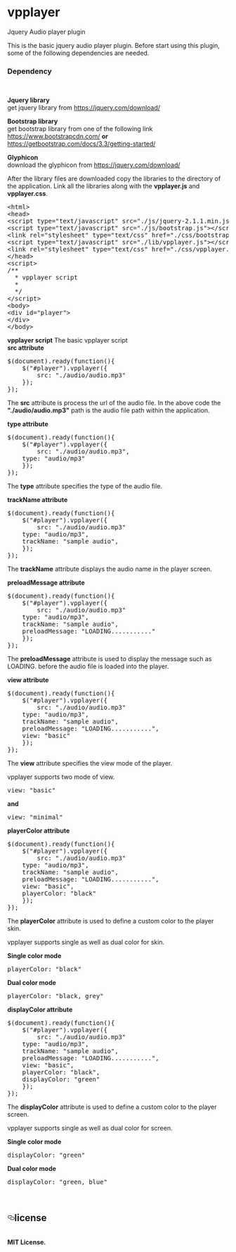 # vpplayer
Jquery Audio player plugin

This is the basic jquery audio player plugin. Before start using this plugin, some of the following dependencies are needed.

<h3>Dependency</h3><br/>

<b>Jquery library</b><br/>
get jquery library from <a href="https://jquery.com/download/">https://jquery.com/download/</a>

<b>Bootstrap library</b><br/>
get bootstrap library from one of the following link <a href="https://www.bootstrapcdn.com/">https://www.bootstrapcdn.com/</a> <b>or</b> <a href="https://getbootstrap.com/docs/3.3/getting-started/">https://getbootstrap.com/docs/3.3/getting-started/</a>

<b>Glyphicon</b><br/>
download the glyphicon from <a href="https://jquery.com/download/">https://jquery.com/download/</a>

After the library files are downloaded copy the libraries to the directory of the application.
Link all the libraries along with the <b>vpplayer.js</b> and <b>vpplayer.css</b>.

<pre>
&#x3C;html&#x3E;
&#x3C;head&#x3E;
&#x3C;script type="text/javascript" src="./js/jquery-2.1.1.min.js"&#x3E;&#x3C;/script&#x3E;
&#x3C;script type="text/javascript" src="./js/bootstrap.js"&#x3E;&#x3C;/script&#x3E;
&#x3C;link rel="stylesheet" type="text/css" href="./css/bootstrap.css"&#x3E;
&#x3C;script type="text/javascript" src="./lib/vpplayer.js"&#x3E;&#x3C;/script&#x3E;
&#x3C;link rel="stylesheet" type="text/css" href="./css/vpplayer.css"&#x3E;
&#x3C;/head&#x3E;
&#x3C;script&#x3E;
/**
  * vpplayer script
  *
  */
&#x3C;/script&#x3E;
&#x3C;body&#x3E;
&#x3C;div id="player"&#x3E;
&#x3C;/div&#x3E;
&#x3C;/body&#x3E;
</pre>

<b>vpplayer script</b>
The basic vpplayer script<br/>
<b>src attribute</b>
<pre>
$(document).ready(function(){
	$("#player").vpplayer({
		src: "./audio/audio.mp3"
	});
});
</pre>
The <b>src</b> attribute is process the url of the audio file. In the above code the <b>"./audio/audio.mp3"</b> path is the audio file path within the application.

<b>type attribute</b>
<pre>
$(document).ready(function(){
	$("#player").vpplayer({
		src: "./audio/audio.mp3",
    type: "audio/mp3"
	});
});
</pre>
The <b>type</b> attribute specifies the type of the audio file.

<b>trackName attribute</b>
<pre>
$(document).ready(function(){
	$("#player").vpplayer({
		src: "./audio/audio.mp3"
    type: "audio/mp3",
    trackName: "sample audio",
	});
});
</pre>
The <b>trackName</b> attribute displays the audio name in the player screen.

<b>preloadMessage attribute</b>
<pre>
$(document).ready(function(){
	$("#player").vpplayer({
		src: "./audio/audio.mp3"
    type: "audio/mp3",
    trackName: "sample audio",
    preloadMessage: "LOADING..........."
	});
});
</pre>
The <b>preloadMessage</b> attribute is used to display the message such as LOADING. before the audio file is loaded into the player.

<b>view attribute</b>
<pre>
$(document).ready(function(){
	$("#player").vpplayer({
		src: "./audio/audio.mp3"
    type: "audio/mp3",
    trackName: "sample audio",
    preloadMessage: "LOADING...........",
    view: "basic"
	});
});
</pre>
The <b>view</b> attribute specifies the view mode of the player.

vpplayer supports two mode of view.

<pre>view: "basic"</pre> <b>and</b> <pre>view: "minimal"</pre>


<b>playerColor attribute</b>
<pre>
$(document).ready(function(){
	$("#player").vpplayer({
		src: "./audio/audio.mp3"
    type: "audio/mp3",
    trackName: "sample audio",
    preloadMessage: "LOADING...........",
    view: "basic",
    playerColor: "black"
	});
});
</pre>
The <b>playerColor</b> attribute is used to define a custom color to the player skin.

vpplayer supports single as well as dual color for skin.

<b>Single color mode</b>
<pre>
playerColor: "black"
</pre>

<b>Dual color mode</b>
<pre>
playerColor: "black, grey"
</pre>

<b>displayColor attribute</b>
<pre>
$(document).ready(function(){
	$("#player").vpplayer({
		src: "./audio/audio.mp3"
    type: "audio/mp3",
    trackName: "sample audio",
    preloadMessage: "LOADING...........",
    view: "basic",
    playerColor: "black",
    displayColor: "green"
	});
});
</pre>
The <b>displayColor</b> attribute is used to define a custom color to the player screen.

vpplayer supports single as well as dual color for screen.

<b>Single color mode</b>
<pre>
displayColor: "green"
</pre>

<b>Dual color mode</b>
<pre>
displayColor: "green, blue"
</pre><br/>

<h2><a href="#license" aria-hidden="true" class="anchor" id="user-content-license"><svg aria-hidden="true" class="octicon octicon-link" height="16" version="1.1" viewBox="0 0 16 16" width="16"><path fill-rule="evenodd" d="M4 9h1v1H4c-1.5 0-3-1.69-3-3.5S2.55 3 4 3h4c1.45 0 3 1.69 3 3.5 0 1.41-.91 2.72-2 3.25V8.59c.58-.45 1-1.27 1-2.09C10 5.22 8.98 4 8 4H4c-.98 0-2 1.22-2 2.5S3 9 4 9zm9-3h-1v1h1c1 0 2 1.22 2 2.5S13.98 12 13 12H9c-.98 0-2-1.22-2-2.5 0-.83.42-1.64 1-2.09V6.25c-1.09.53-2 1.84-2 3.25C6 11.31 7.55 13 9 13h4c1.45 0 3-1.69 3-3.5S14.5 6 13 6z"></path></svg></a>license</h2><br/>
<b>MIT License.
